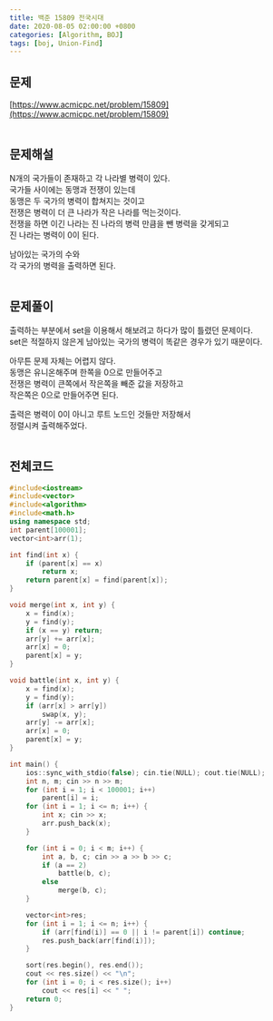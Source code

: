 ```yaml
---
title: 백준 15809 전국시대
date: 2020-08-05 02:00:00 +0800
categories: [Algorithm, BOJ]
tags: [boj, Union-Find]
---
```


## 문제
[https://www.acmicpc.net/problem/15809](https://www.acmicpc.net/problem/15809)  
<br>

## 문제해설  
N개의 국가들이 존재하고 각 나라별 병력이 있다.  
국가들 사이에는 동맹과 전쟁이 있는데  
동맹은 두 국가의 병력이 합쳐지는 것이고  
전쟁은 병력이 더 큰 나라가 작은 나라를 먹는것이다.  
전쟁을 하면 이긴 나라는 진 나라의 병력 만큼을 뺀 병력을 갖게되고  
진 나라는 병력이 0이 된다.  

남아있는 국가의 수와  
각 국가의 병력을 출력하면 된다.  
<br>

## 문제풀이  
출력하는 부분에서 set을 이용해서 해보려고 하다가 많이 틀렸던 문제이다.  
set은 적절하지 않은게 남아있는 국가의 병력이 똑같은 경우가 있기 때문이다.  

아무튼 문제 자체는 어렵지 않다.  
동맹은 유니온해주며 한쪽을 0으로 만들어주고  
전쟁은 병력이 큰쪽에서 작은쪽을 빼준 값을 저장하고  
작은쪽은 0으로 만들어주면 된다.  

출력은 병력이 0이 아니고 루트 노드인 것들만 저장해서  
정렬시켜 출력해주었다.  
<br>


## 전체코드
```c++
#include<iostream>
#include<vector>
#include<algorithm>
#include<math.h>
using namespace std;
int parent[100001];
vector<int>arr(1);

int find(int x) {
	if (parent[x] == x)
		return x;
	return parent[x] = find(parent[x]);
}

void merge(int x, int y) {
	x = find(x);
	y = find(y);
	if (x == y) return;
	arr[y] += arr[x];
	arr[x] = 0;
	parent[x] = y;
}

void battle(int x, int y) {
	x = find(x);
	y = find(y);
	if (arr[x] > arr[y])
		swap(x, y);
	arr[y] -= arr[x];
	arr[x] = 0;
	parent[x] = y;
}

int main() {
	ios::sync_with_stdio(false); cin.tie(NULL); cout.tie(NULL);
	int n, m; cin >> n >> m;
	for (int i = 1; i < 100001; i++)
		parent[i] = i;
	for (int i = 1; i <= n; i++) {
		int x; cin >> x;
		arr.push_back(x);
	}

	for (int i = 0; i < m; i++) {
		int a, b, c; cin >> a >> b >> c;
		if (a == 2)
			battle(b, c);
		else
			merge(b, c);
	}

	vector<int>res;
	for (int i = 1; i <= n; i++) {
		if (arr[find(i)] == 0 || i != parent[i]) continue;
		res.push_back(arr[find(i)]);
	}

	sort(res.begin(), res.end());
	cout << res.size() << "\n";
	for (int i = 0; i < res.size(); i++)
		cout << res[i] << " ";
	return 0;
}
```